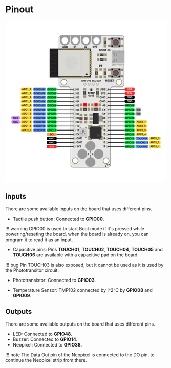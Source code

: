 # Pinout

![pinout SVG](../images/Pinout.svg)

## Inputs

There are some available inputs on the board that uses different pins. 

- Tactile push button: Connected to **GPIO00**.

!!! warning
    GPIO00 is used to start Boot mode if it's pressed while powering/reseting the board, when the board is already on, you can program it to read it as an input. 

- Capacitive pins: Pins **TOUCH01**, **TOUCH02**, **TOUCH04**, **TOUCH05** and **TOUCH06** are available with a capacitive pad on the board. 

!!! bug
    Pin TOUCH03 is also exposed, but it cannot be used as it is used by the Phototransitor circuit. 

- Phototransistor: Connected to **GPIO03**.

- Temperature Sensor: TMP102 connected by I^2^C by **GPIO08** and **GPIO09**.  

## Outputs

There are some available outputs on the board that uses different pins. 

- LED: Connected to **GPIO48**.
- Buzzer: Connected to **GPIO14**.
- Neopixel: Connected to **GPIO38**.

!!! note
    The Data Out pin of the Neopixel is connected to the DO pin, to continue the Neopixel strip from there. 

